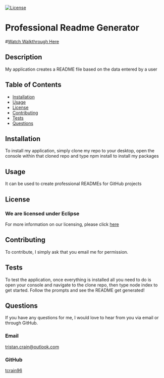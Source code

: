 
  [![License](https://img.shields.io/badge/License-EPL_1.0-red.svg)](https://opensource.org/licenses/EPL-1.0)

  # Professional Readme Generator
  
  #[Watch Walkthrough Here](https://watch.screencastify.com/v/MrZJSfeUq8bd5EkK3KP9)
  
  ## Description
  My application creates a README file based on the data entered by a user
  
  ## Table of Contents
  
  - [Installation](#installation)
  - [Usage](#usage)
  - [License](#license)
  - [Contributing](#contributing)
  - [Tests](#tests)
  - [Questions](#questions)
    
  ## Installation
  To install my application, simply clone my repo to your desktop, open the console within that cloned repo and type npm install to install my packages

  ## Usage
  It can be used to create professional READMEs for GitHub projects

  ## License
  ### We are licensed under Eclipse
  For more information on our licensing, please click [here](https://opensource.org/licenses/EPL-1.0)

  ## Contributing
  To contribute, I simply ask that you email me for permission.

  ## Tests
  To test the application, once everything is installed all you need to do is open your console and navigate to the clone repo, then type node index to get started. Follow the prompts and see the README get generated!

  ## Questions
  
  If you have any questions for me, I would love to hear from you via email or through GitHub.
  
  ### Email

  [tristan.crain@outlook.com](mailto:tristan.crain@outlook.com)

  ### GitHub

  [tcrain96](https://github.com/tcrain96)
  
